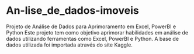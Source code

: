 # An-lise_de_dados-imoveis
Projeto de Análise de Dados para Aprimoramento em Excel, PowerBI e Python  Este projeto tem como objetivo aprimorar habilidades em análise de dados utilizando ferramentas como Excel, PowerBI e Python. A base de dados utilizada foi importada através do site Kaggle.
